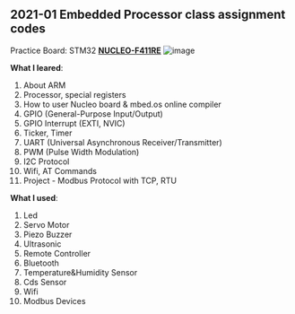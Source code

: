 ## 2021-01 Embedded Processor class assignment codes

Practice Board: STM32 [**NUCLEO-F411RE**](https://www.st.com/en/evaluation-tools/nucleo-f411re.html)
![image](https://user-images.githubusercontent.com/48133047/119148300-50918f00-ba87-11eb-991b-befe4b7675bb.png)

**What I leared**:
1. About ARM
2. Processor, special registers
3. How to user Nucleo board & mbed.os online compiler
4. GPIO (General-Purpose Input/Output)
5. GPIO Interrupt (EXTI, NVIC)
6. Ticker, Timer
7. UART (Universal Asynchronous Receiver/Transmitter)
8. PWM (Pulse Width Modulation)
9. I2C Protocol
10. Wifi, AT Commands
11. Project - Modbus Protocol with TCP, RTU

**What I used**:<br>
1. Led
2. Servo Motor
3. Piezo Buzzer
4. Ultrasonic
5. Remote Controller
6. Bluetooth
7. Temperature&Humidity Sensor
8. Cds Sensor
9. Wifi
10. Modbus Devices
